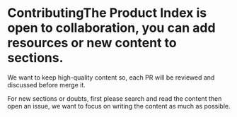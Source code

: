 # ContributingThe Product Index is open to collaboration, you can add resources or new content to sections.
We want to keep high-quality content so, each PR will be reviewed and discussed before merge it.

For new sections or doubts, first please search and read the content then open an issue, we want to focus on writing the content as much as possible.
